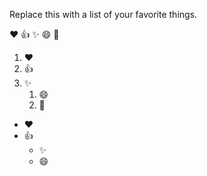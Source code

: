 Replace this with a list of your favorite things.

:heart: :+1: :sparkles: :smile: :tada:
1. :heart:
2. :+1:
3. :sparkles:
   1. :smile:
   2. :tada:
   
* :heart:
* :+1:
  * :sparkles:
  * :smile:

